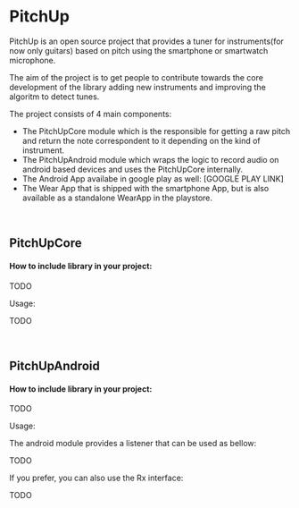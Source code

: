 <h1>PitchUp</h1>
<p>PitchUp is an open source project that provides a tuner for instruments(for now only guitars) based on pitch using the smartphone or smartwatch microphone.</p>
<p>The aim of the project is to get people to contribute towards the core development of the library adding new instruments and improving the algoritm to detect tunes.&nbsp;</p>
<p>The project consists of 4 main components:</p>
<ul>
<li>The PitchUpCore module which is the responsible for getting a raw pitch and return the note correspondent to it depending on the kind of instrument.</li>
<li>The PitchUpAndroid module which wraps the logic to record audio on android based devices and uses the PitchUpCore internally.&nbsp;</li>
<li>The Android App availabe in google play as well: [GOOGLE PLAY LINK]</li>
<li>The Wear App that is shipped with the smartphone App, but is also available as a standalone WearApp in the playstore.&nbsp;</li>
</ul>
<p>&nbsp;</p>
<h2><strong>PitchUpCore</strong></h2>
<h4>How to include library in your project:</h4>
<p>TODO</p>
<p>Usage:</p>
<p>TODO</p>
<p>&nbsp;</p>
<h2>PitchUpAndroid</h2>
<h4>How to include library in your project:</h4>
<p>TODO</p>
<p>Usage:</p>
<p>The android module provides a listener that can be used as bellow:</p>
<p>TODO</p>
<p>If you prefer, you can also use the Rx interface:</p>
<p>TODO</p>
<p>&nbsp;</p>
<p>&nbsp;</p>
<p>&nbsp;</p>